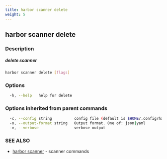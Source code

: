 ```yaml
---
title: harbor scanner delete
weight: 5
---
```

## harbor scanner delete

### Description

##### delete scanner

```sh
harbor scanner delete [flags]
```

### Options

```sh
  -h, --help   help for delete
```

### Options inherited from parent commands

```sh
  -c, --config string          config file (default is $HOME/.config/harbor-cli/config.yaml)
  -o, --output-format string   Output format. One of: json|yaml
  -v, --verbose                verbose output
```

### SEE ALSO

* [harbor scanner](harbor-scanner.md)	 - scanner commands

